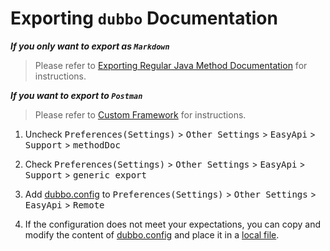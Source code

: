 # Exporting `dubbo` Documentation

***If you only want to export as `Markdown`***

> Please refer to [Exporting Regular Java Method Documentation](/documents/export_methodDoc.html) for instructions.


***If you want to export to `Postman`***

> Please refer to [Custom Framework](/documents/generic.html) for instructions.

1. Uncheck <kbd>Preferences(Settings)</kbd> > <kbd>Other Settings</kbd> > <kbd>EasyApi</kbd> > <kbd>Support</kbd> > <kbd>methodDoc</kbd>

2. Check <kbd>Preferences(Settings)</kbd> > <kbd>Other Settings</kbd> > <kbd>EasyApi</kbd> > <kbd>Support</kbd> > <kbd>generic export</kbd>

3. Add [dubbo.config](https://raw.githubusercontent.com/tangcent/easy-api/master/third/dubbo.config) to <kbd>Preferences(Settings)</kbd> > <kbd>Other Settings</kbd> > <kbd>EasyApi</kbd> > <kbd>Remote</kbd>

4. If the configuration does not meet your expectations, you can copy and modify the content of [dubbo.config](https://raw.githubusercontent.com/tangcent/easy-api/master/third/dubbo.config) and place it in a [local file](/setting/local-file-config.html).